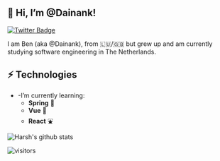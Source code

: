 <h2> 👋 Hi, I’m @Dainank! </h2>

<!-- <img align='right' src='https://i.imgur.com/3JG54bK.jpg' width='200'> -->

[![Twitter Badge](https://img.shields.io/badge/-@_Dainank-1ca0f1?style=flat-square&labelColor=1ca0f1&logo=twitter&logoColor=white&link=https://twitter.com/_Dainank)](https://twitter.com/_Dainank)

I am Ben (aka @Dainank), from :luxembourg:/:uk: but grew up and am currently studying software engineering in The Netherlands.

## ⚡ Technologies
- -I’m currently learning:
  - **Spring** 🌱
  - **Vue** 🌄
  - **React** ⛲

![Harsh's github stats](https://github-readme-stats.vercel.app/api?username=dainank&hide=["issues"]&show_icons=true)

![visitors](https://visitor-badge.glitch.me/badge?page_id=dainank.dainank)
